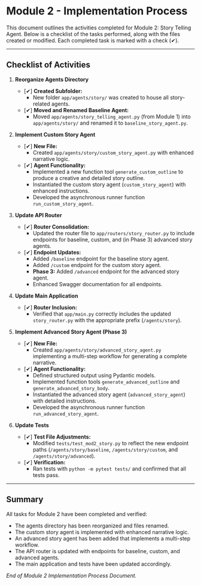 <!-- File: root/modules/module2-story-agent/docs/implementation_process.md -->

# Module 2 - Implementation Process

This document outlines the activities completed for Module 2: Story Telling Agent. Below is a checklist of the tasks performed, along with the files created or modified. Each completed task is marked with a check (✔).

---

## Checklist of Activities

1. **Reorganize Agents Directory**
   - [✔] **Created Subfolder:**  
     - New folder `app/agents/story/` was created to house all story-related agents.
   - [✔] **Moved and Renamed Baseline Agent:**  
     - Moved `app/agents/story_telling_agent.py` (from Module 1) into `app/agents/story/` and renamed it to `baseline_story_agent.py`.

2. **Implement Custom Story Agent**
   - [✔] **New File:**  
     - Created `app/agents/story/custom_story_agent.py` with enhanced narrative logic.
   - [✔] **Agent Functionality:**  
     - Implemented a new function tool `generate_custom_outline` to produce a creative and detailed story outline.
     - Instantiated the custom story agent (`custom_story_agent`) with enhanced instructions.
     - Developed the asynchronous runner function `run_custom_story_agent`.

3. **Update API Router**
   - [✔] **Router Consolidation:**  
     - Updated the router file to `app/routers/story_router.py` to include endpoints for baseline, custom, and (in Phase 3) advanced story agents.
   - [✔] **Endpoint Updates:**  
     - Added `/baseline` endpoint for the baseline story agent.
     - Added `/custom` endpoint for the custom story agent.
     - **Phase 3:** Added `/advanced` endpoint for the advanced story agent.
     - Enhanced Swagger documentation for all endpoints.

4. **Update Main Application**
   - [✔] **Router Inclusion:**  
     - Verified that `app/main.py` correctly includes the updated `story_router.py` with the appropriate prefix (`/agents/story`).

5. **Implement Advanced Story Agent (Phase 3)**
   - [✔] **New File:**  
     - Created `app/agents/story/advanced_story_agent.py` implementing a multi-step workflow for generating a complete narrative.
   - [✔] **Agent Functionality:**  
     - Defined structured output using Pydantic models.
     - Implemented function tools `generate_advanced_outline` and `generate_advanced_story_body`.
     - Instantiated the advanced story agent (`advanced_story_agent`) with detailed instructions.
     - Developed the asynchronous runner function `run_advanced_story_agent`.

6. **Update Tests**
   - [✔] **Test File Adjustments:**  
     - Modified `tests/test_mod2_story.py` to reflect the new endpoint paths (`/agents/story/baseline`, `/agents/story/custom`, and `/agents/story/advanced`).
   - [✔] **Verification:**  
     - Ran tests with `python -m pytest tests/` and confirmed that all tests pass.

---

## Summary

All tasks for Module 2 have been completed and verified:
- The agents directory has been reorganized and files renamed.
- The custom story agent is implemented with enhanced narrative logic.
- An advanced story agent has been added that implements a multi-step workflow.
- The API router is updated with endpoints for baseline, custom, and advanced agents.
- The main application and tests have been updated accordingly.

*End of Module 2 Implementation Process Document.*
